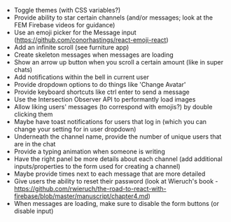 - Toggle themes (with CSS variables?)
- Provide ability to star certain channels (and/or messages; look at the FEM Firebase videos for guidance)
- Use an emoji picker for the Message input (https://github.com/conorhastings/react-emoji-react)
- Add an infinite scroll (see furniture app)
- Create skeleton messages when messages are loading
- Show an arrow up button when you scroll a certain amount (like in super chats)
- Add notifications within the bell in current user
- Provide dropdown options to do things like 'Change Avatar'
- Provide keyboard shortcuts like ctrl enter to send a message
- Use the Intersection Observer API to performantly load images
- Allow liking users' messages (to correspond with emojis?) by double clicking them
- Maybe have toast notifications for users that log in (which you can change your setting for in user dropdown)
- Underneath the channel name, provide the number of unique users that are in the chat
- Provide a typing animation when someone is writing
- Have the right panel be more details about each channel (add additional inputs/properties to the form used for creating a channel)
- Maybe provide times next to each message that are more detailed
- Give users the ability to reset their password (look at Wieruch's book - https://github.com/rwieruch/the-road-to-react-with-firebase/blob/master/manuscript/chapter4.md)
- When messages are loading, make sure to disable the form buttons (or disable input)
